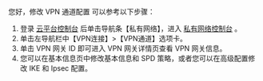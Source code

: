 您好，修改 VPN 通道配置 可以参考以下步骤：

1. 登录 [云平台控制台](http://console.tcecqpoc.fsphere.cn/) 后单击导航条【私有网络】，进入 [私有网络控制台](http://console.tcecqpoc.fsphere.cn/vpc/vpc?rid=8) 。
2. 单击左导航栏中【VPN连接】>【VPN通道】选项卡。
3. 单击 VPN 网关 ID 即可进入 VPN 网关详情页查看 VPN 网关信息。
4. 您可以在基本信息页中修改基本信息和 SPD 策略，或者您可以在高级配置修改 IKE 和 Ipsec 配置。